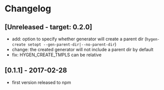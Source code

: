 # Changelog

## [Unreleased - target: 0.2.0]
- add: option to specify whether generator will create a parent dir (`hygen-create setopt --gen-parent-dir|--no-parent-dir`)
- change: the created generator will not include a parent dir by default
- fix: HYGEN_CREATE_TMPLS can be relative

## [0.1.1] - 2017-02-28
- first version released to npm